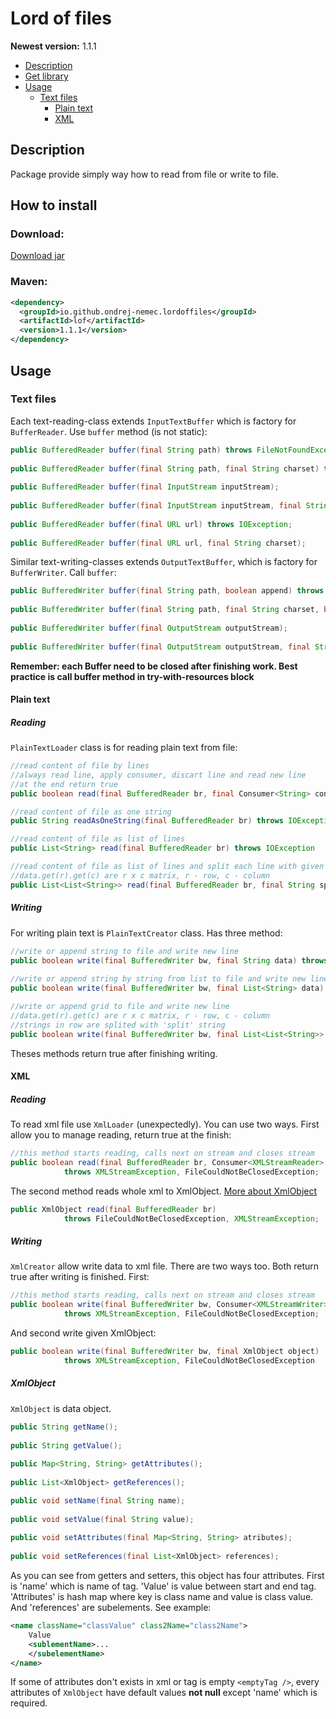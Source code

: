 # Lord of files
**Newest version:** 1.1.1

* [Description](#description)
* [Get library](#how-to-install)
* [Usage](#usage)
	* [Text files](#text-files)
		* [Plain text](#plain-text)
		* [XML](#xml)

## Description
Package provide simply way how to read from file or write to file.

## How to install
### Download:

<a href="https://ondrej-nemec.github.io/download/lof-1.1.1.jar" target=_blank>Download jar</a>

### Maven:

```xml
<dependency>
  <groupId>io.github.ondrej-nemec.lordoffiles</groupId>
  <artifactId>lof</artifactId>
  <version>1.1.1</version>
</dependency>
```

## Usage
### Text files
Each text-reading-class extends `InputTextBuffer` which is factory for `BufferReader`. Use `buffer` method (is not static):
```java
public BufferedReader buffer(final String path) throws FileNotFoundException;	
	
public BufferedReader buffer(final String path, final String charset) throws UnsupportedEncodingException, FileNotFoundException;
	
public BufferedReader buffer(final InputStream inputStream);
	
public BufferedReader buffer(final InputStream inputStream, final String charset) throws UnsupportedEncodingException;
	
public BufferedReader buffer(final URL url) throws IOException;
	
public BufferedReader buffer(final URL url, final String charset);
```
Similar text-writing-classes extends `OutputTextBuffer`, which is factory for `BufferWriter`. Call `buffer`:
```java
public BufferedWriter buffer(final String path, boolean append) throws IOException;
	
public BufferedWriter buffer(final String path, final String charset, boolean append) throws UnsupportedEncodingException, FileNotFoundException;
	
public BufferedWriter buffer(final OutputStream outputStream);
	
public BufferedWriter buffer(final OutputStream outputStream, final String charset) throws UnsupportedEncodingException;
```
**Remember: each Buffer need to be closed after finishing work. Best practice is call buffer method in try-with-resources block**
#### Plain text
##### Reading
`PlainTextLoader` class is for reading plain text from file:
```java
//read content of file by lines
//always read line, apply consumer, discart line and read new line
//at the end return true
public boolean read(final BufferedReader br, final Consumer<String> consumer) throws IOException

//read content of file as one string		
public String readAsOneString(final BufferedReader br) throws IOException

//read content of file as list of lines
public List<String> read(final BufferedReader br) throws IOException

//read content of file as list of lines and split each line with given 'split'
//data.get(r).get(c) are r x c matrix, r - row, c - column
public List<List<String>> read(final BufferedReader br, final String split) throws IOException;
```
##### Writing
For writing plain text is `PlainTextCreator` class. Has three method:
```java
//write or append string to file and write new line
public boolean write(final BufferedWriter bw, final String data) throws IOException;
	
//write or append string by string from list to file and write new line
public boolean write(final BufferedWriter bw, final List<String> data) throws IOException;

//write or append grid to file and write new line
//data.get(r).get(c) are r x c matrix, r - row, c - column
//strings in row are splited with 'split' string
public boolean write(final BufferedWriter bw, final List<List<String>> data, final String split) throws IOException;
```
Theses methods return true after finishing writing.
#### XML
##### Reading
To read xml file use `XmlLoader` (unexpectedly). You can use two ways. First allow you to manage reading, return true at the finish:
```java
//this method starts reading, calls next on stream and closes stream
public boolean read(final BufferedReader br, Consumer<XMLStreamReader> consumer) 
			throws XMLStreamException, FileCouldNotBeClosedException;
```
The second method reads whole xml to XmlObject. [More about XmlObject](#xmlobject)
```java
public XmlObject read(final BufferedReader br) 
			throws FileCouldNotBeClosedException, XMLStreamException;
```
##### Writing
`XmlCreator` allow write data to xml file. There are two ways too. Both return true after writing is finished. First:
```java
//this method starts reading, calls next on stream and closes stream
public boolean write(final BufferedWriter bw, Consumer<XMLStreamWriter> consumer)
			throws XMLStreamException, FileCouldNotBeClosedException;
```
And second write given XmlObject:
```java
public boolean write(final BufferedWriter bw, final XmlObject object)
			throws XMLStreamException, FileCouldNotBeClosedException
```
##### XmlObject
`XmlObject` is data object.
```java
public String getName();
	
public String getValue();
	
public Map<String, String> getAttributes();
	
public List<XmlObject> getReferences();

public void setName(final String name);
	
public void setValue(final String value);
	
public void setAttributes(final Map<String, String> atributes);
	
public void setReferences(final List<XmlObject> references);
```
As you can see from getters and setters, this object has four attributes. First is 'name' which is name of tag. 'Value' is value between start and end tag. 'Attributes' is hash map where key is class name and value is class value. And 'references' are subelements. See example:
```xml
<name className="classValue" class2Name="class2Name">
	Value
	<sublementName>...
	</subelementName>
</name>
```
If some of attributes don't exists in xml or tag is empty `<emptyTag />`, every attributes of `XmlObject` have default values **not null** except 'name' which is required.